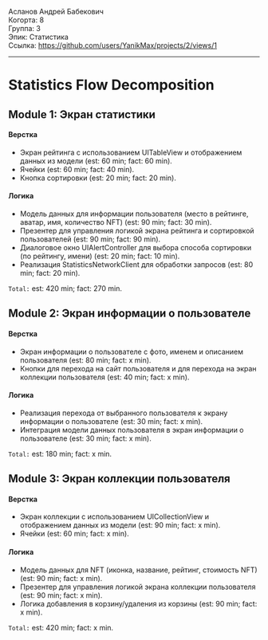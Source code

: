 Асланов Андрей Бабекович
<br /> Когорта: 8
<br /> Группа: 3
<br /> Эпик: Статистика
<br /> Ссылка: https://github.com/users/YanikMax/projects/2/views/1

<hr>

# Statistics Flow Decomposition


## Module 1: Экран статистики

#### Верстка
- Экран рейтинга с использованием UITableView и отображением данных из модели
 (est: 60 min; fact: 60 min).
- Ячейки (est: 60 min; fact: 40 min).
- Кнопка сортировки  (est: 20 min; fact: 20 min).


#### Логика
- Модель данных для информации пользователя (место в рейтинге, аватар, имя, количество NFT) (est: 90 min; fact: 30 min).
- Презентер для управления логикой экрана рейтинга и сортировкой пользователей (est: 90 min; fact: 90 min).
- Диалоговое окно UIAlertController для выбора способа сортировки (по рейтингу, имени)
 (est: 20 min; fact: 10 min).
- Реализация StatisticsNetworkClient для обработки запросов (est: 80 min; fact: 20 min).

`Total:` est: 420 min; fact: 270 min.


## Module 2: Экран информации о пользователе
#### Верстка
- Экран информации о пользователе с фото, именем и описанием пользователя (est: 80 min; fact: x min).
- Кнопки для перехода на сайт пользователя и для перехода на экран коллекции пользователя (est: 40 min; fact: x min).

#### Логика
- Реализация перехода от выбранного пользователя к экрану информации о пользователе (est: 30 min; fact: x min).
- Интеграция модели данных пользователя в экран информации о пользователе (est: 30 min; fact: x min).

`Total:` est: 180 min; fact: x min.

## Module 3: Экран коллекции пользователя

#### Верстка
- Экран коллекции с использованием UICollectionView  и отображением данных из модели
 (est: 90 min; fact: x min).
- Ячейки (est: 60 min; fact: x min).

#### Логика
- Модель данных для NFT (иконка, название, рейтинг, стоимость NFT) (est: 90 min; fact: x min).
- Презентер для управления логикой экрана коллекции пользователя (est: 90 min; fact: x min).
- Логика добавления в корзину/удаления из корзины (est: 90 min; fact: x min).

`Total:` est: 420 min; fact: x min.
